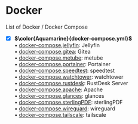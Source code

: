 # Docker
List of Docker / Docker Compose
- [x] **$\color{Aquamarine}{docker-compose.yml}$** <br>
• [docker-compose.jellyfin](https://github.com/uid887/Docker/blob/main/docker-compose.jellyfin.yml): Jellyfin <br>
• [docker-compose.gitea](https://github.com/uid887/Docker/blob/main/docker-compose.gitea.yml): Gitea <br>
• [docker-compose.metube](https://github.com/uid887/Docker/blob/main/docker-compose.metube.yml): metube <br>
• [docker-compose.portainer](https://github.com/uid887/Docker/blob/main/docker-compose.portainer.yml): Portainer <br>
• [docker-compose.speedtest](https://github.com/uid887/Docker/blob/main/docker-compose.speedtest.yml): speedtest <br>
• [docker-compose.watchtower](https://github.com/uid887/Docker/blob/main/docker-compose.watchtower.yml): watchtower <br>
• [docker-compose.rustdesk](https://github.com/uid887/Docker/blob/main/docker-compose.rustdesk.yml): RustDesk Server <br>
• [docker-compose.apache](https://github.com/uid887/Docker/blob/main/docker-compose.apache.yml): Apache <br>
• [docker-compose.glances](https://github.com/uid887/Docker/blob/main/docker-compose.glances.yml): glances <br>
• [docker-compose.sterlingPDF](https://github.com/uid887/Docker/blob/main/docker-compose.sterlingPDF.yml): sterlingPDF <br>
• [docker-compose.wireguard](https://github.com/uid887/Docker/blob/main/docker-compose.wireguard.yml): wireguard <br>
• [docker-compose.tailscale](https://github.com/uid887/Docker/blob/main/docker-compose.tailscale.yml): tailscale <br>
